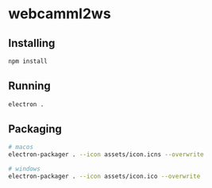 # webcamml2ws


## Installing

```sh
npm install
```


## Running

```sh
electron .
```

## Packaging

```sh
# macos
electron-packager . --icon assets/icon.icns --overwrite

# windows
electron-packager . --icon assets/icon.ico --overwrite 

```

